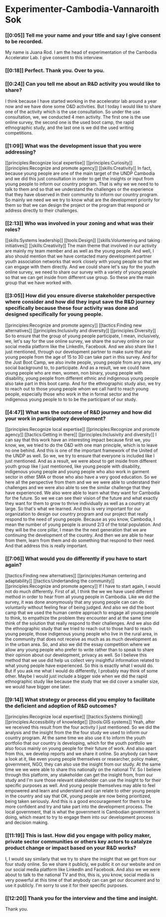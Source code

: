 # Experimenter\-Cambodia\-Vannaroith Sok

### [[0:05]] Tell me your name and your title and say I give consent to be recorded\.

My name is Juana Rod\. I am the head of experimentation of the Cambodia Accelerator Lab\. I give consent to this interview\.

### [[0:18]] Perfect\. Thank you\. Over to you\.

### [[0:24]] Can you tell me about an R&D activity you would like to share?

I think because I have started working in the accelerator lab around a year now and we have done some O&D activities\. But I today I would like to share one of the activity which is the use consultation\. So under the use consultation, we, we conducted 4 men activity\. The first one is the use online survey, the second one is the used boot camp, the rapid ethnographic study, and the last one is we did the used writing competitions\.

### [[1:09]] What was the development issue that you were addressing?

[[principles:Recognize local expertise]]
[[principles:Curiosity]]
[[principles:Recognize and promote agency]]
[[skills:Creativity]]
In fact, because young people are one of the main target of the UNDP Cambodia and we did this just consultation in order to get the insights or input from young people to inform our country program\. That is why we we need to to talk to them and so that we understand the challenges or the experience that they have observed in their community to inform our country program\. So mainly we need we we try to know what are the development priority for them so that we can design the project or the program that respond or address directly to their challenges\.


### [[2:13]] Who was involved in your zoning and what was their roles?

[[skills:Systems leadership]]
[[tools:Design]]
[[skills:Volunteering and taking initiatives]]
[[skills:Creativity]]
The main theme that involved in our activity are mainly my team member and as well as the young people\. And well, I also should mention that we have contacted many development partner youth association networks that work closely with young people so that we can engage with them directly\. And we could share let's say for the youth online survey, we need to share our survey with a variety of young people so that we can get inside from different use group\. So these are the main group that we have worked with\.


### [[3:05]] How did you ensure diverse stakeholder perspective where consider and how did they input save the R&D journey specifically because these four activity was done and designed specifically for young people\.

[[principles:Recognize and promote agency]]
[[tactics:Finding new alternatives]]
[[principles:Inclusivity and diversity]]
[[principles:Diversity]]
So to ensure that the group of young people participate, I mean, inclusively, we, let's say for the use online survey, we share the survey online on our social media platform like the LinkedIn, Facebook\. And we also share like I just mentioned, through our development partner to make sure that any young people from the age of 15 to 30 can take part in this survey\. And for the Just Boot Camp, we also invite people, young people from any area, any social background to, to participate\. And as a result, we we could have young people who are men, women, non binary, young people with disability, young people from different ethnic and indigenous young people also take part in this boot camp\. And for the ethnographic study also, we try to reach out to those young people whom we call hard to reach young people, especially those who work in the in formal sector and the indigenous young people to to to be the participant of our study\.


### [[4:47]] What was the outcome of R&D journey and how did your work in participatory development?

[[principles:Recognize local expertise]]
[[principles:Recognize and promote agency]]
[[tactics:Getting in there]]
[[principles:Inclusivity and diversity]]
I can say that this work have an interesting impact because first we, you know, we, we tried to do the O&D with one man principle, which is to leave no one behind\. And this is one of the important framework of the United of the UNDP as well\. So we, we try to ensure that everyone is included like I just mentioned\. And as a result, we were about to get inside from different youth group like I just mentioned, like young people with disability, indigenous young people and young people who also work in garment sector in other SMA or those who also have a very good education\. So we here all the perspective from them and we we were able to understand their challenges and we were also able to see the similar challenge that they have experienced\. We also were able to learn what they want for Cambodia for the future\. So we we can see their vision of the future and what exactly they want for them to grow to thrive individually as well as a country at large\. So that's what we learned\. And this is very important for our organization to design our country program and our project that really respond to the need of young people\. Because as you know, Cambodia, I mean the number of young people is around 2/3 of the total population\. And they will be the core pillar, I mean the the next generation that we are continuing the development of the country\. And then we are able to hear from them, learn from them and do something that respond to their need\. And that address this is really important\.


### [[7:06]] What would you do differently if you have to start again?

[[tactics:Finding new alternatives]]
[[principles:Human centering and adaptability]]
[[tactics:Undertanding the community]]
[[principles:Recognize and promote agency]]
If I have to start again, I would not do much differently\. First of all, I think the we we have used different method in order to hear from all young people in Cambodia\. Like we did the survey, it was done anonymously that any young people can can do voluntarily without feeling fear of being judged\. And also we did the boot camp that we used the human centre approach to engage all young people to think, to empathize the problem they encounter and at the same time think of the solution that really respond to their challenges\. And we also did the ethnographic study that we tried to reach out to those hard to reach young people, those indigenous young people who live in the rural area, in the community that does not receive as much as as much development as in the urban area\. So, and also we did the essay competition where we allow any young people who prefer to write rather than to speak to share their opinion about our development, privacy as well\. So I believe this method that we use did help us collect very insightful information related to what young people have experienced\. So this is exactly what I would do\. But if you ask me what I would do differently, I probably may think of some other\. Maybe I would just include a bigger side when we did the rapid ethnographic study like because the study that we did cover a smaller size, we would have bigger one later\.


### [[9:14]] What strategy or process did you employ to facilitate the deficient and adoption of R&D outcomes?

[[principles:Recognize local expertise]]
[[tactics:Systems thinking]]
[[principles:Accessibility of knowledge]]
[[tools:GIS systems]]
Yeah, after we received this result from the four activity I just mentioned\. So we did the analysis and the insight from the the four study we used to inform our country program\. At the same time we also use it to inform the youth portfolio that our country is developing, which for the youth portfolio we also focus mainly on young people for their future of work\. And also apart from this, we develop reports and we share it online\. So anybody can have a look at it, like even young people themselves or researcher, policy maker, government, NGO, they can also use the insight from our study\. At the same time we we were able to share this nationally on the national TV\. So I believe through this platform, any stakeholder can get the insight from, from our study and I'm sure those relevant stakeholder can use the insight to for their specific purposes as well\. And young people themselves may able to feel empowered and learn and understand and can relate to other young people in the country and say that OK, young people are now being prioritized, being taken seriously\. And this is a good encouragement for them to be more confident and try and take part into the development process\. The local government, that is what the government is Cambodian government is doing, which meant to try to engage them into our development process and decision making\.


### [[11:19]] This is last\. How did you engage with policy maker, private sector communities or others key actors to catalyze product change or impact based on your R&D works?

I, I would say similarly that we try to share the insight that we get from our four study online\. So we share it publicly, we public it on our website and on our social media platform like LinkedIn and Facebook\. And also we we were about to talk to the national TV and this, this is, you know, social media is very powerful at this time of that anybody can can get our document and to use it publicly\. I'm sorry to use it for their specific purposes\.

### [[12:20]] Thank you for the interview and the time and insight\.

Thank you\.

